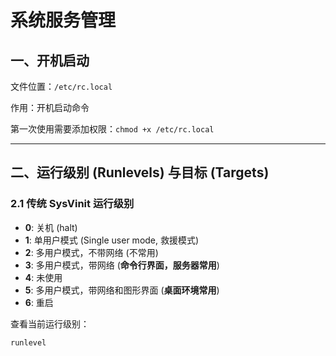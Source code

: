 # 系统服务管理

## 一、开机启动

文件位置：`/etc/rc.local`

作用：开机启动命令

第一次使用需要添加权限：`chmod +x /etc/rc.local`

---

## 二、运行级别 (Runlevels) 与目标 (Targets) 

### 2.1 传统 SysVinit 运行级别

- **0**: 关机 (halt)
- **1**: 单用户模式 (Single user mode, 救援模式)
- **2**: 多用户模式，不带网络 (不常用)
- **3**: 多用户模式，带网络 (**命令行界面，服务器常用**)
- **4**: 未使用
- **5**: 多用户模式，带网络和图形界面 (**桌面环境常用**)
- **6**: 重启

查看当前运行级别：

```bash
runlevel
```

